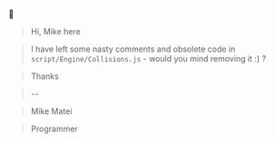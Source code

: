 :email: 

> Hi, Mike here

> I have left some nasty comments and obsolete code in `script/Engine/Collisions.js` - would you mind removing it :) ?

> Thanks

> \-\-

> Mike Matei

> Programmer